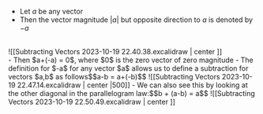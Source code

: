 - Let $a$ be any vector
- Then the vector magnitude $|a|$ but opposite direction to $a$ is denoted by $-a$
<br>
![[Subtracting Vectors 2023-10-19 22.40.38.excalidraw | center ]]
<br>
- Then $a+(-a) = 0$, where $0$ is the zero vector of zero magnitude
- The definition for $-a$ for any vector $a$ allows us to define a subtraction for vectors $a,b$ as follows$$a-b = a+(-b)$$
![[Subtracting Vectors 2023-10-19 22.47.14.excalidraw | center |500]]
- We can also see this by looking at the other diagonal in the parallelogram law:$$b + (a-b) = a$$
![[Subtracting Vectors 2023-10-19 22.50.49.excalidraw | center ]]